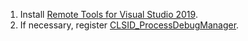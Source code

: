1. Install [Remote Tools for Visual Studio 2019](https://visualstudio.microsoft.com/downloads/#remote-tools-for-visual-studio-2019).
1. If necessary, register [CLSID_ProcessDebugManager](https://microsoft.github.io/ClearScript/CLSID_ProcessDebugManager.reg).
